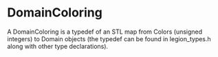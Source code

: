 # DomainColoring

A DomainColoring is a typedef of an STL map from Colors (unsigned integers) to Domain objects
(the typedef can be found in legion_types.h along with other type declarations).
